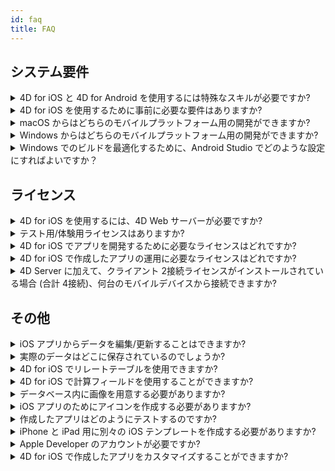 ```yaml
---
id: faq
title: FAQ
---
```


## システム要件



<details><summary style= {{ fontWeight: "bold", marginBottom: "20px" }}>4D for iOS と 4D for Android を使用するには特殊なスキルが必要ですか?</summary>

いいえ。 ネイティブな iOS/Android アプリを作成したことがなくても、4D for iOS と 4D for Android を使用すれば、4D から直接モバイルプロジェクトを簡単に作成できます。

モバイルプロジェクトエディターは、モバイルアプリ開発の経験がなくても開発できるようにデザインされています。

</details>



<details>
<summary style= {{ fontWeight: "bold" , marginBottom: "20px" }}>4D for iOS を使用するために事前に必要な要件はありますか?</summary>

[こちら](../getting-started/requirements.md) のシステム要件一覧を参照してください。

</details>

<details><summary style= {{ fontWeight: "bold" , marginBottom: "20px" }}>macOS からはどちらのモバイルプラットフォーム用の開発ができますか?</summary>

macOS からは、iOS および Android 両方のモバイルプラットフォーム用の開発が可能です。

</details>

<details><summary style= {{ fontWeight: "bold" , marginBottom: "20px" }}>Windows からはどちらのモバイルプラットフォーム用の開発ができますか?</summary>

Windows では、Android プラットフォーム用の開発のみが可能です。

iOS プラットフォーム用の開発のためには、最終アプリケーションのコンパイルとシミュレーターの実行のために XCode が必要となるからです。

</details>

<details>
<summary style= {{ fontWeight: "bold" , marginBottom: "20px" }}>Windows でのビルドを最適化するために、Android Studio でどのような設定にすればよいですか？</summary>

アプリのビルドを十分に高速化するためには、ウイルス対策ソフトがビルド速度に与える影響を最小限に抑える必要があります。 それには、[こちら](https://developer.android.com/studio/intro/studio-config#antivirus-impact) に記載されている手順に従ってください。

</details>


## ライセンス

<details><summary style= {{ fontWeight: "bold" , marginBottom: "20px" }}>4D for iOS を使用するには、4D Web サーバーが必要ですか?</summary>

いいえ。4D for iOS は v17 R2 以降の 4D Server に含まれています。

</details>



<details>
<summary style= {{ fontWeight: "bold" , marginBottom: "20px" }}>テスト用/体験用ライセンスはありますか?</summary>

4D v17 R2 またはそれ以降のバージョン用の、4D Developer Pro または 4D Server ライセンスがあれば、4D for iOS がお使いいただけます。

Rバージョンが利用できる 4D のパートナープログラムに未加入、あるいは v17 のライセンスにメンテナンスプログラムが付帯していない場合には、4D v18 以降で利用することができます。

</details>


<details><summary style= {{ fontWeight: "bold" , marginBottom: "20px" }}>4D for iOS でアプリを開発するために必要なライセンスはどれですか?</summary>

4D for iOS アプリを開発するには、macOS 用の v17 R2 以降の 4D Developer Pro ライセンスが必要です。

</details>


<details><summary style= {{ fontWeight: "bold" , marginBottom: "20px" }}>4D for iOS で作成したアプリの運用に必要なライセンスはどれですか?</summary>

4D for iOS アプリの運用には、macOS または Windows 用の v17 R2 以降の 4D Server ライセンスが必要です。

その他に必要なライセンスはありません。 4D for iOS アプリは 4D リモート (クライアント) の同時接続ライセンスを消費します。

4D Server のライセンスが許す限り、Mac・Windows・iPhone デバイスから同時に接続することができます。

</details>


<details><summary style= {{ fontWeight: "bold" , marginBottom: "20px" }}>4D Server に加えて、クライアント 2接続ライセンスがインストールされている場合 (合計 4接続)、何台のモバイルデバイスから接続できますか?</summary>

最大で 4台のデバイスから接続できます。

</details>


## その他

<details><summary style= {{ fontWeight: "bold" , marginBottom: "20px" }}>iOS アプリからデータを編集/更新することはできますか?</summary>

はい、もちろんです！

</details>

<details><summary style= {{ fontWeight: "bold" , marginBottom: "20px" }}>実際のデータはどこに保存されているのでしょうか?</summary>

データは iOS デバイスにローカル保存されています。 これにより、オフラインモードでのデータアクセスが可能です。

</details>


<details><summary style= {{ fontWeight: "bold" , marginBottom: "20px" }}>4D for iOS でリレートテーブルを使用できますか?</summary>

皆さまのビジネスアプリケーションにおいてたくさんのリレートテーブルが使用されていることは承知しています。将来の 4D for iOS リリースにおいてリレートテーブルにアクセスできるように現在開発中です。

</details>


<details><summary style= {{ fontWeight: "bold" , marginBottom: "20px" }}>4D for iOS で計算フィールドを使用することができますか?</summary>

4D で計算済みのフィールドを作成し、4D for iOS プロジェクトエディターの [ストラクチャーセクション]`(project-definition-structure.html)` から公開することができます。

</details>


<details><summary style= {{ fontWeight: "bold" , marginBottom: "20px" }}>データベース内に画像を用意する必要がありますか?</summary>

画像の使用は必須ではありませんが、最高のユーザーエクスペリエンスを実現するためには、画像を使用することが強く推奨されます。

4D for iOS では多種多様な [リストフォーム]`(list-form-templates.html)` および [詳細フォーム]`(detail-form-templates.html)` のテンプレートが用意されています。 画像の有るものや無いもの、チャートがついているものなど、たくさん種類があります。

</details>

<details><summary style= {{ fontWeight: "bold" , marginBottom: "20px" }}>iOS アプリのためにアイコンを作成する必要がありますか?</summary>

4D for iOS アプリ用のアイコンを用意することは、強く推奨されています。 アイコンがない場合、デフォルトの (4D ロゴの) アイコンが表示されます。

デスクトップ版アプリのアイコンがある場合、プロジェクトエディターの [一般]`(general.html)` セクションのアイコンエリアにドラッグ＆ドロップするだけで、モバイル版アプリのアイコンが自動的に作成されます。

</details>


<details><summary style= {{ fontWeight: "bold" , marginBottom: "20px" }}>作成したアプリはどのようにテストするのですか?</summary>

4D for iOS で作成したアプリは、[シミュレーター]`(simulator.html)` で手早くテストすることができます。 実機の iOS デバイス (iPhone または iPad) でテストするには、**有料の Apple developer アカウント** が必要です。(install-device.html)

**注記**: 出力した iOS プロジェクトを Xcode で開けば、**無料の Apple Developer アカウント** でもアプリをインストールすることができます。

</details>


<details><summary style= {{ fontWeight: "bold" , marginBottom: "20px" }}>iPhone と iPad 用に別々の iOS テンプレートを作成する必要がありますか?</summary>

4D for iOS に用意されているテンプレートは，すべて iPhone 用に最適化されています。 しかし、iPad でも使用することができます。

</details>



<details><summary style= {{ fontWeight: "bold" , marginBottom: "20px" }}>Apple Developer のアカウントが必要ですか?</summary>

アプリをテストするには、最低でも [無料の Apple Developer アカウント]`(free-developer-account.html)`が必要になります。

4D for iOS で作成したアプリを運用するには、`Apple Developer Enterprise Program` (インハウス運用) または `Apple Developer Program` (App Store 公開) への加入が必要です。

</details>

<details><summary style= {{ fontWeight: "bold" , marginBottom: "20px" }}>4D for iOS で作成したアプリをカスタマイズすることができますか?</summary>

4D for iOS は標準の Xcode プロジェクトを出力しますので、必要であれば [Xcode で開いて編集]`(open-xcode.html)` することができます。

</details>




